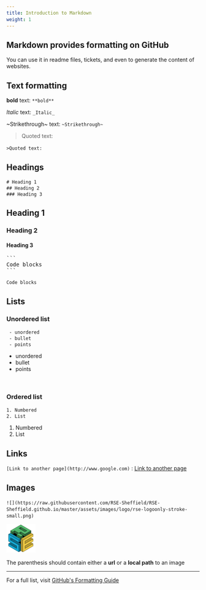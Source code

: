 ```yaml
---
title: Introduction to Markdown
weight: 1
---
```


## Markdown provides formatting on GitHub

You can use it in readme files, tickets, and even to generate the content of websites.

## Text formatting

**bold** text: `**bold**`

_Italic_ text: `_Italic_`

~Strikethrough~ text: `~Strikethrough~`

>Quoted text:

`>Quoted text:`

## Headings

```
# Heading 1
## Heading 2
### Heading 3
```


## Heading 1
### Heading 2
#### Heading 3


<pre>
```
Code blocks
```
</pre>

```
Code blocks
```

## Lists

### Unordered list

 ```
  - unordered
  - bullet
  - points
 ```

 - unordered
 - bullet
 - points

<br>

### Ordered list

 ```
 1. Numbered
 2. List
 ```


 1. Numbered
 2. List

## Links

`[Link to another page](http://www.google.com)` : [Link to another page](http://www.google.com)


## Images

`![](https://raw.githubusercontent.com/RSE-Sheffield/RSE-Sheffield.github.io/master/assets/images/logo/rse-logoonly-stroke-small.png)` 

![](https://raw.githubusercontent.com/RSE-Sheffield/RSE-Sheffield.github.io/master/assets/images/logo/rse-logoonly-stroke-small.png)

The parenthesis should contain either a **url** or a **local path** to an image

***

For a full list, visit [GitHub's Formatting Guide](https://help.github.com/articles/basic-writing-and-formatting-syntax/#styling-text)
